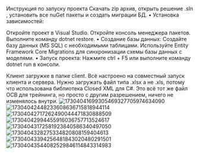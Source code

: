 Инструкция по запуску проекта Скачать zip архив, открыть решение .sln , установить все nuGet пакеты и создать миграции БД. • Установка зависимостей:

Откройте проект в Visual Studio. Откройте консоль менеджера пакетов. Выполните команду dotnet restore. • Создание базы данных: Создайте базу данных (MS SQL) с необходимыми таблицами. Используйте Entity Framework Core Migrations для синхронизации схемы базы данных с моделями. • Запуск проекта: Нажмите ctrl + F5 или выполните команду dotnet run в консоли.

Клиент загружке в папке client. Всё настроено на совместный запуск клиента и сервера. Нужно загружать файл типа .xlsx а не .xls, потому что использована библиотека Closed XML для C#. Это всё тот же файл ОСВ для трейнинга, но просто с другим разрешением, ничего не изменялось внутри. ![17304041699305469327705974634090](https://github.com/user-attachments/assets/06a81fd0-7782-493f-a1f3-54be3cf62cef)
![17304042448233608636715818944114](https://github.com/user-attachments/assets/5cc2a047-4153-4047-ab9b-9eed63ae3f18)
![17304042717262490044471830888509](https://github.com/user-attachments/assets/8d193963-4d5d-4237-b8b8-12e114200f8b)
![17304042994455916036757713524617](https://github.com/user-attachments/assets/41a2e015-2e75-4158-bff3-687266e5988b)
![17304043172581923840586340497050](https://github.com/user-attachments/assets/3d049167-f96f-474d-8478-ed7d23ced0ec)
![1730404328275334820808159404613](https://github.com/user-attachments/assets/9fdba6ff-11f7-4b0e-887a-461f7d4ac98f)
![17304043394256481843020480291501](https://github.com/user-attachments/assets/f2a34655-c571-4fb2-954f-397805cd6602)
![17304043544082529846114843314983](https://github.com/user-attachments/assets/4ea18a7b-453e-4cce-9cd9-47a25f98c944)
